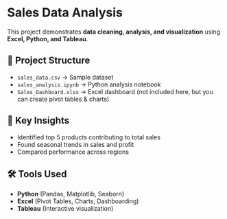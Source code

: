# Sales Data Analysis  

This project demonstrates **data cleaning, analysis, and visualization** using **Excel, Python, and Tableau**.  

## 📂 Project Structure  
- `sales_data.csv` → Sample dataset  
- `sales_analysis.ipynb` → Python analysis notebook  
- `Sales_Dashboard.xlsx` → Excel dashboard (not included here, but you can create pivot tables & charts)  

## 🔎 Key Insights  
- Identified top 5 products contributing to total sales  
- Found seasonal trends in sales and profit  
- Compared performance across regions  

## 🛠 Tools Used  
- **Python** (Pandas, Matplotlib, Seaborn)  
- **Excel** (Pivot Tables, Charts, Dashboarding)  
- **Tableau** (Interactive visualization)  
